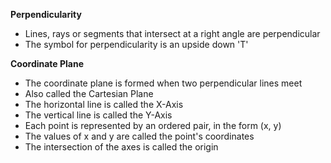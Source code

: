 **Perpendicularity**
- Lines, rays or segments that intersect at a right angle are perpendicular
- The symbol for perpendicularity is an upside down 'T'

**Coordinate Plane**
- The coordinate plane is formed when two perpendicular lines meet
- Also called the Cartesian Plane
- The horizontal line is called the X-Axis
- The vertical line is called the Y-Axis
- Each point is represented by an ordered pair, in the form (x, y)
- The values of x and y are called the point's coordinates
- The intersection of the axes is called the origin